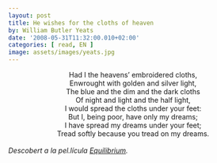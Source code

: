 ```yaml
---
layout: post
title: He wishes for the cloths of heaven
by: William Butler Yeats
date: '2008-05-31T11:32:00.010+02:00'
categories: [ read, EN ]
image: assets/images/yeats.jpg
---
```


<center>
Had I the heavens’ embroidered cloths,<br>
Enwrought with golden and silver light,<br>
The blue and the dim and the dark cloths<br>
Of night and light and the half light,<br>
I would spread the cloths under your feet:<br>
But I, being poor, have only my dreams;<br>
I have spread my dreams under your feet;<br>
Tread softly because you tread on my dreams.
</center>
<br>
<i>Descobert a la pel.lícula <a href="https://www.filmaffinity.com/es/film137701.html">Equilibrium</a>.</i>
